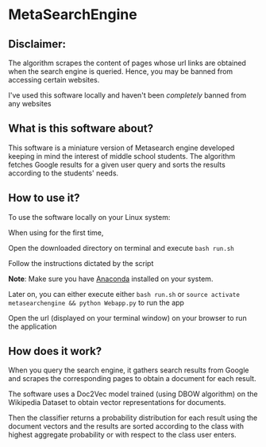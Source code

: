 # MetaSearchEngine
## Disclaimer:
The algorithm scrapes the content of pages whose url links are obtained when the search engine is queried. Hence, you may be banned from accessing certain websites.

I've used this software locally and haven't been *completely* banned from any websites


## What is this software about?

This software is a miniature version of Metasearch engine developed keeping in mind the interest of middle school students. The algorithm fetches Google results for a given user query and sorts the results according to the students' needs. 


## How to use it?

To use the software locally on your Linux system: 

When using for the first time,

Open the downloaded directory on terminal and execute  `bash run.sh`

Follow the instructions dictated by the script

__Note__: Make sure you have [Anaconda] installed on your system.

[Anaconda]: https://www.continuum.io/downloads

Later on, you can either execute either `bash run.sh`   or   `source activate metasearchengine && python Webapp.py` to run the app

Open the url (displayed on your terminal window) on your browser to run the application


## How does it work?
When you query the search engine, it gathers search results from Google and scrapes the corresponding pages to obtain a document for each result.

The software uses a Doc2Vec model trained (using DBOW algorithm) on the Wikipedia Dataset to obtain vector representations for documents.

Then the classifier returns a probability distribution for each result using the document vectors and the results are sorted according to the class with highest aggregate probability or with respect to the class user enters.
